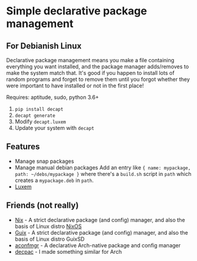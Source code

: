 # Simple declarative package management
## For Debianish Linux

Declarative package management means you make a file containing everything you want installed, and the package manager adds/removes to make the system match that.  It's good if you happen to install lots of random programs and forget to remove them until you forgot whether they were important to have installed or not in the first place!

Requires: aptitude, sudo, python 3.6+

1. `pip install decapt`
2. `decapt generate`
3. Modify `decapt.luxem`
4. Update your system with `decapt`

## Features

* Manage snap packages
* Manage manual debian packages
  Add an entry like `{ name: mypackage, path: ~/debs/mypackage }` where there's a `build.sh` script in `path` which creates a `mypackage.deb` in `path`.
* [Luxem](https://gitlab.com/rendaw/luxem)

## Friends (not really)

* [Nix](https://nixos.org/nix/) - A strict declarative package (and config) manager, and also the basis of Linux distro [NixOS](https://nixos.org/)
* [Guix](https://guix.gnu.org/) - A strict declarative package (and config) manager, and also the basis of Linux distro GuixSD
* [aconfmgr](https://github.com/CyberShadow/aconfmgr) - A declarative Arch-native package and config manager
* [decpac](https://gitlab.com/rendaw/decpac) - I made something similar for Arch
